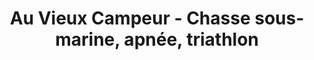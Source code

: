 ---
title: "Au Vieux Campeur - Chasse sous-marine, apnée, triathlon"
url: /paris/au-vieux-campeur-chasse-sous-marine-apnee-triathlon/
shop: plongée
---